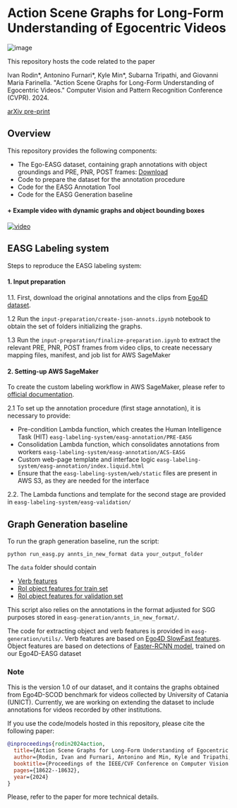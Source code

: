 # Action Scene Graphs for Long-Form Understanding of Egocentric Videos

![image](https://github.com/fpv-iplab/EASG/assets/17033647/e38d266b-ba22-4fff-98b7-29046ec2611d)


This repository hosts the code related to the paper

Ivan Rodin*, Antonino Furnari*, Kyle Min*, Subarna Tripathi, and Giovanni Maria Farinella. "Action Scene Graphs for Long-Form Understanding of Egocentric Videos." Computer Vision and Pattern Recognition Conference (CVPR). 2024.

[arXiv pre-print](https://arxiv.org/pdf/2312.03391.pdf)


## Overview
This repository provides the following components:
 * The Ego-EASG dataset, containing graph annotations with object groundings and PRE, PNR, POST frames: [Download](https://iplab.dmi.unict.it/sharing/EASG/EASG.zip)
 * Code to prepare the dataset for the annotation procedure
 * Code for the EASG Annotation Tool
 * Code for the EASG Generation baseline

#### + Example video with dynamic graphs and object bounding boxes
[![video](http://markdown-videos-api.jorgenkh.no/youtube/Qx3UHbl08K4?width=640&height=360)](https://youtu.be/Qx3UHbl08K4)

## EASG Labeling system

Steps to reproduce the EASG labeling system:

#### 1. Input preparation
1.1. First, download the original annotations and the clips from [Ego4D dataset](https://ego4d-data.org/docs/start-here/).

1.2 Run the `input-preparation/create-json-annots.ipynb` notebook to obtain the set of folders initializing the graphs.

1.3 Run the `input-preparation/finalize-preparation.ipynb` to extract the relevant PRE, PNR, POST frames from video clips, to create necessary mapping files, manifest, and job list for AWS SageMaker

#### 2. Setting-up AWS SageMaker

To create the custom labeling workflow in AWS SageMaker, please refer to [official documentation](https://docs.aws.amazon.com/sagemaker/latest/dg/sms-custom-templates.html).

2.1 To set up the annotation procedure (first stage annotation), it is necessary to provide:
* Pre-condition Lambda function, which creates the Human Intelligence Task (HIT)
`easg-labeling-system/easg-annotation/PRE-EASG`
* Consolidation Lambda function, which consolidates annotations from workers
`easg-labeling-system/easg-annotation/ACS-EASG`
* Custom web-page template and interface logic
`easg-labeling-system/easg-annotation/index.liquid.html`
* Ensure that the `easg-labeling-system/web/static` files are present in AWS S3, as they are needed for the interface

2.2. The Lambda functions and template for the second stage are provided in `easg-labeling-system/easg-validation/`


## Graph Generation baseline

To run the graph generation baseline, run the script:

`python run_easg.py annts_in_new_format data your_output_folder`

The `data` folder should contain
* [Verb features](https://iplab.dmi.unict.it/sharing/EASG/verb_features.pt)
* [RoI object features for train set](https://iplab.dmi.unict.it/sharing/EASG/roi_feats_train.pkl)
* [RoI object features for validation set](https://iplab.dmi.unict.it/sharing/EASG/roi_feats_val.pkl)

This script also relies on the annotations in the format adjusted for SGG purposes stored in `easg-generation/annts_in_new_format/`.

The code for extracting object and verb features is provided in `easg-generation/utils/`. Verb features are based on [Ego4D SlowFast features](https://ego4d-data.org/docs/data/features/). Object features are based on detections of [Faster-RCNN model](https://github.com/facebookresearch/detectron2/blob/main/configs/COCO-Detection/faster_rcnn_R_50_FPN_3x.yaml), trained on our Ego4D-EASG dataset

### Note
This is the version 1.0 of our dataset, and it contains the graphs obtained from Ego4D-SCOD benchmark for videos collected by University of Catania (UNICT).
Currently, we are working on extending the dataset to include annotations for videos recorded by other institutions.

If you use the code/models hosted in this repository, please cite the following paper:

```bibtex
@inproceedings{rodin2024action,
  title={Action Scene Graphs for Long-Form Understanding of Egocentric Videos},
  author={Rodin, Ivan and Furnari, Antonino and Min, Kyle and Tripathi, Subarna and Farinella, Giovanni Maria},
  booktitle={Proceedings of the IEEE/CVF Conference on Computer Vision and Pattern Recognition},
  pages={18622--18632},
  year={2024}
}
```

Please, refer to the paper for more technical details.
